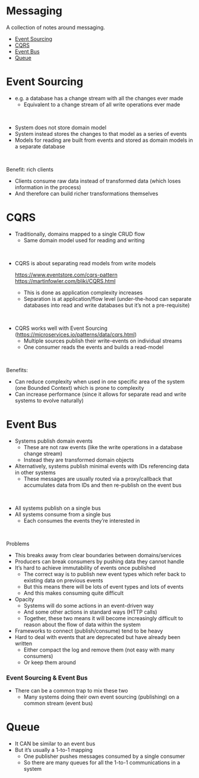 # Messaging

A collection of notes around messaging.

- [Event Sourcing](#event-sourcing)
- [CQRS](#cqrs)
- [Event Bus](#event-bus)
- [Queue](#queue)

# Event Sourcing


- e.g. a database has a change stream with all the changes ever made
  - Equivalent to a change stream of all write operations ever made

<br />

- System does not store domain model
- System instead stores the changes to that model as a series of events
- Models for reading are built from events and stored as domain models in a separate database

<br />

Benefit: rich clients
- Clients consume raw data instead of transformed data (which loses information in the process)
- And therefore can build richer transformations themselves


# CQRS


- Traditionally, domains mapped to a single CRUD flow
  - Same domain model used for reading and writing

<br />

- CQRS is about separating read models from write models
  
  https://www.eventstore.com/cqrs-pattern
  https://martinfowler.com/bliki/CQRS.html

  - This is done as application complexity increases
  - Separation is at application/flow level (under-the-hood can separate databases into read and write databases but it’s not a pre-requisite)

<br />

- CQRS works well with Event Sourcing (https://microservices.io/patterns/data/cqrs.html)
  - Multiple sources publish their write-events on individual streams
  - One consumer reads the events and builds a read-model

<br />

Benefits:
- Can reduce complexity when used in one specific area of the system (one Bounded Context) which is prone to complexity
- Can increase performance (since it allows for separate read and write systems to evolve naturally)

# Event Bus


- Systems publish domain events
  - These are not raw events (like the write operations in a database change stream)
  - Instead they are transformed domain objects
- Alternatively, systems publish minimal events with IDs referencing data in other systems
  - These messages are usually routed via a proxy/callback that accumulates data from IDs and then re-publish on the event bus

<br />

- All systems publish on a single bus
- All systems consume from a single bus
  - Each consumes the events they’re interested in

<br />

Problems
- This breaks away from clear boundaries between domains/services
- Producers can break consumers by pushing data they cannot handle
- It’s hard to achieve immutability of events once published
  - The correct way is to publish new event types which refer back to existing data on previous events
  - But this means there will be lots of event types and lots of events
  - And this makes consuming quite difficult
- Opacity
  - Systems will do some actions in an event-driven way
  - And some other actions in standard ways (HTTP calls)
  - Together, these two means it will become increasingly difficult to reason about the flow of data within the system
- Frameworks to connect (publish/consume) tend to be heavy
- Hard to deal with events that are deprecated but have already been written
  - Either compact the log and remove them (not easy with many consumers)
  - Or keep them around


### Event Sourcing & Event Bus


- There can be a common trap to mix these two
  - Many systems doing their own event sourcing (publishing) on a common stream (event bus)


# Queue


- It CAN be similar to an event bus
- But it’s usually a 1-to-1 mapping
  - One publisher pushes messages consumed by a single consumer
  - So there are many queues for all the 1-to-1 communications in a system
